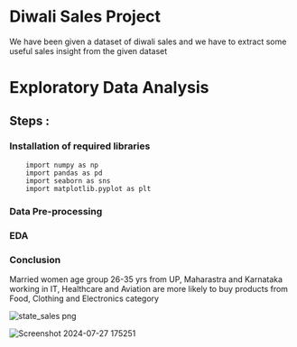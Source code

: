 
# Diwali Sales Project

We have been given a dataset of diwali sales and we have to extract some useful sales insight from the given dataset

# Exploratory Data Analysis  

## Steps : 
  ### Installation of required libraries 
     
        import numpy as np
        import pandas as pd
        import seaborn as sns
        import matplotlib.pyplot as plt

  ### Data Pre-processing 

  ### EDA 

  ### Conclusion 
  Married women age group 26-35 yrs from UP, Maharastra and Karnataka working in IT, Healthcare and Aviation are more likely to buy products from Food, Clothing and Electronics category


![state_sales png](https://github.com/user-attachments/assets/bdab2ca4-139d-426f-9d9c-4c0ab3470674)

![Screenshot 2024-07-27 175251](https://github.com/user-attachments/assets/1739b50f-c015-470b-baee-43a6959b5d4e)


 
        


 
      


